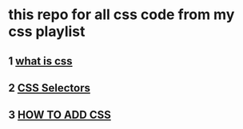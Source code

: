 # this repo for all css code from my css playlist 
## 1 [what is css](https://youtu.be/eJc_ZpD6zwk?si=pF8RE8S-e7fASioV)
## 2 [CSS Selectors](https://youtu.be/GwRu-M023b8?si=7l44p3vJSrhJkP6B)
## 3 [HOW TO ADD CSS](https://youtu.be/nIH6ESTKLPc)